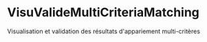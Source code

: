 # VisuValideMultiCriteriaMatching

Visualisation et validation des résultats d'appariement multi-critères
